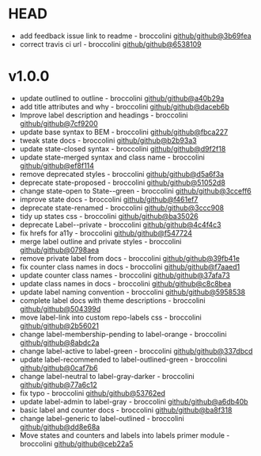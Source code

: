 # HEAD

 * add feedback issue link to readme - broccolini [github/github@3b69fea](https://github.com/github/github/commit/3b69fea)
 * correct travis ci url - broccolini [github/github@6538109](https://github.com/github/github/commit/6538109)

# v1.0.0

 * update outlined to outline - broccolini [github/github@a40b29a](https://github.com/github/github/commit/a40b29a)
 * add title attributes and why - broccolini [github/github@daceb6b](https://github.com/github/github/commit/daceb6b)
 * Improve label description and headings - broccolini [github/github@7cf9200](https://github.com/github/github/commit/7cf9200)
 * update base syntax to BEM - broccolini [github/github@fbca227](https://github.com/github/github/commit/fbca227)
 * tweak state docs - broccolini [github/github@b2b93a3](https://github.com/github/github/commit/b2b93a3)
 * update state-closed syntax - broccolini [github/github@d9f2f18](https://github.com/github/github/commit/d9f2f18)
 * update state-merged syntax and class name - broccolini [github/github@ef8f114](https://github.com/github/github/commit/ef8f114)
 * remove deprecated styles - broccolini [github/github@d5a6f3a](https://github.com/github/github/commit/d5a6f3a)
 * deprecate state-proposed - broccolini [github/github@51052d8](https://github.com/github/github/commit/51052d8)
 * change state-open to State--green - broccolini [github/github@3cceff6](https://github.com/github/github/commit/3cceff6)
 * improve state docs - broccolini [github/github@f461ef7](https://github.com/github/github/commit/f461ef7)
 * deprecate state-renamed - broccolini [github/github@3ccc908](https://github.com/github/github/commit/3ccc908)
 * tidy up states css - broccolini [github/github@ba35026](https://github.com/github/github/commit/ba35026)
 * deprecate Label--private - broccolini [github/github@4c4f4c3](https://github.com/github/github/commit/4c4f4c3)
 * fix hrefs for a11y - broccolini [github/github@f547724](https://github.com/github/github/commit/f547724)
 * merge label outline and private styles - broccolini [github/github@0798aea](https://github.com/github/github/commit/0798aea)
 * remove private label from docs - broccolini [github/github@39fb41e](https://github.com/github/github/commit/39fb41e)
 * fix counter class names in docs - broccolini [github/github@f7aaed1](https://github.com/github/github/commit/f7aaed1)
 * update counter class names - broccolini [github/github@37afa73](https://github.com/github/github/commit/37afa73)
 * update class names in docs - broccolini [github/github@c8c8bea](https://github.com/github/github/commit/c8c8bea)
 * update label naming convention - broccolini [github/github@5958538](https://github.com/github/github/commit/5958538)
 * complete label docs with theme descriptions - broccolini [github/github@504399d](https://github.com/github/github/commit/504399d)
 * move label-link into custom repo-labels css - broccolini [github/github@2b56021](https://github.com/github/github/commit/2b56021)
 * change label-membership-pending to label-orange - broccolini [github/github@8abdc2a](https://github.com/github/github/commit/8abdc2a)
 * change label-active to label-green - broccolini [github/github@337dbcd](https://github.com/github/github/commit/337dbcd)
 * update label-recommended to label-outlined-green - broccolini [github/github@0caf7b6](https://github.com/github/github/commit/0caf7b6)
 * change label-neutral to label-gray-darker - broccolini [github/github@77a6c12](https://github.com/github/github/commit/77a6c12)
 * fix typo - broccolini [github/github@53762ed](https://github.com/github/github/commit/53762ed)
 * update label-admin to label-gray - broccolini [github/github@a6db40b](https://github.com/github/github/commit/a6db40b)
 * basic label and counter docs - broccolini [github/github@ba8f318](https://github.com/github/github/commit/ba8f318)
 * change label-generic to label-outlined - broccolini [github/github@dd8e68a](https://github.com/github/github/commit/dd8e68a)
 * Move states and counters and labels into labels primer module - broccolini [github/github@ceb22a5](https://github.com/github/github/commit/ceb22a5)